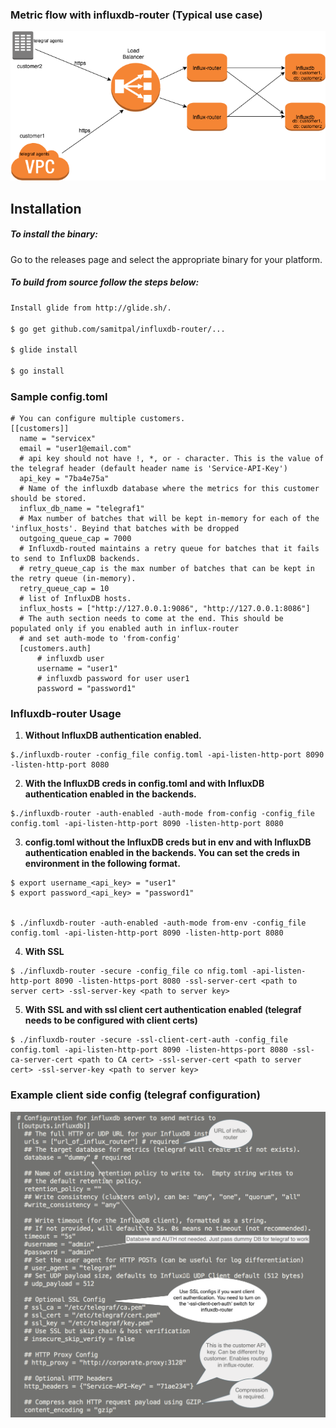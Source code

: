 ### Metric flow with influxdb-router (Typical use case)
![alt text](images/influx-router.png "Metric flow with influx-router")

Installation
-------------------
##### To install the binary:
Go to the releases page and select the appropriate binary for your platform.

##### To build from source follow the steps below: 

```sh
Install glide from http://glide.sh/.

$ go get github.com/samitpal/influxdb-router/...

$ glide install

$ go install
```

### Sample config.toml
```
# You can configure multiple customers.
[[customers]]
  name = "servicex"
  email = "user1@email.com"
  # api key should not have !, *, or - character. This is the value of the telegraf header (default header name is 'Service-API-Key')
  api_key = "7ba4e75a"
  # Name of the influxdb database where the metrics for this customer should be stored.
  influx_db_name = "telegraf1"
  # Max number of batches that will be kept in-memory for each of the 'influx_hosts'. Beyind that batches with be dropped
  outgoing_queue_cap = 7000
  # Influxdb-routed maintains a retry queue for batches that it fails to send to InfluxDB backends.
  # retry_queue_cap is the max number of batches that can be kept in the retry queue (in-memory).
  retry_queue_cap = 10
  # list of InfluxDB hosts.
  influx_hosts = ["http://127.0.0.1:9086", "http://127.0.0.1:8086"]
  # The auth section needs to come at the end. This should be populated only if you enabled auth in influx-router
  # and set auth-mode to 'from-config'
  [customers.auth]
      # influxdb user
      username = "user1"
      # influxdb password for user user1
      password = "password1"
```

### Influxdb-router Usage
1. **Without InfluxDB authentication enabled.**
```
$./influxdb-router -config_file config.toml -api-listen-http-port 8090 -listen-http-port 8080
```

2. **With the InfluxDB creds in config.toml and with InfluxDB authentication enabled in the backends.**
```
$./influxdb-router -auth-enabled -auth-mode from-config -config_file config.toml -api-listen-http-port 8090 -listen-http-port 8080
```

3. **config.toml without the InfluxDB creds but in env and with InfluxDB authentication enabled in the backends. You can set the creds in environment in the following format.**

```
$ export username_<api_key> = "user1"
$ export password_<api_key> = "password1"


$ ./influxdb-router -auth-enabled -auth-mode from-env -config_file config.toml -api-listen-http-port 8090 -listen-http-port 8080
```

4. **With SSL**

```
$ ./influxdb-router -secure -config_file co nfig.toml -api-listen-http-port 8090 -listen-https-port 8080 -ssl-server-cert <path to server cert> -ssl-server-key <path to server key>
```
5. **With SSL and with ssl client cert authentication enabled (telegraf needs to be configured with client certs)**

```
$ ./influxdb-router -secure -ssl-client-cert-auth -config_file config.toml -api-listen-http-port 8090 -listen-https-port 8080 -ssl-ca-server-cert <path to CA cert> -ssl-server-cert <path to server cert> -ssl-server-key <path to server key>
```

### Example client side config (telegraf configuration)
![alt text](images/telegraf.png "Telegraf configuration")

